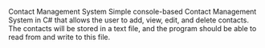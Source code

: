 Contact Management System
Simple console-based Contact Management System in C# that allows the user to add, view, edit, and delete contacts. 
The contacts will be stored in a text file, and the program should be able to read from and write to this file.
